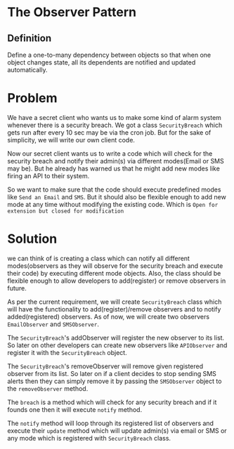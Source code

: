 # The Observer Pattern

## Definition
Define a one-to-many dependency between objects so that when one object changes state, all its dependents are notified and updated automatically.

# Problem
We have a secret client who wants us to make some kind of alarm system whenever there is a security breach. We got a class ``SecurityBreach`` which gets run after every 10 sec may be via the cron job. But for the sake of simplicity, we will write our own client code.

Now our secret client wants us to write a code which will check for the security breach and notify their admin(s) via different modes(Email or SMS may be). But he already has warned us that he might add new modes like firing an API to their system.

So we want to make sure that the code should execute predefined modes like ``Send an Email`` and ``SMS``. But it should also be flexible enough to add new mode at any time without modifying the existing code. Which is ``Open for extension but closed for modification``

# Solution
we can think of is creating a class which can notify all different modes(observers as they will observe for the security breach and execute their code) by executing different mode objects. Also, the class should be flexible enough to allow developers to add(register) or remove observers in future.

As per the current requirement, we will create ``SecurityBreach`` class which will have the functionality to add(register)/remove observers and to notify added(registered) observers. As of now, we will create two observers ``EmailObserver`` and ``SMSObserver``.

The ``SecurityBreach``'s addObserver will register the new observer to its list. So later on other developers can create new observers like ``APIObserver`` and register it with the ``SecurityBreach`` object.

The ``SecurityBreach``'s removeObserver will remove given registered observer from its list. So later on if a client decides to stop sending SMS alerts then they can simply remove it by passing the ``SMSObserver`` object to the ``removeObserver`` method.

The ``breach`` is a method which will check for any security breach and if it founds one then it will execute ``notify`` method.

The ``notify`` method will loop through its registered list of observers and execute their ``update`` method which will update admin(s) via email or SMS or any mode which is registered with ``SecurityBreach`` class.